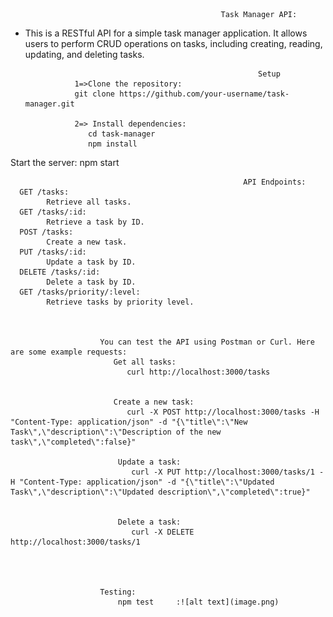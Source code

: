                                                    Task Manager API:

- This is a RESTful API for a simple task manager application. It allows users to perform CRUD operations on tasks, including creating, reading, updating, and deleting tasks.

                                                          Setup
                 1=>Clone the repository:
                 git clone https://github.com/your-username/task-manager.git

                 2=> Install dependencies:
                    cd task-manager
                    npm install

Start the server:
    npm start

                                                        API Endpoints:
      GET /tasks: 
            Retrieve all tasks.
      GET /tasks/:id: 
            Retrieve a task by ID.
      POST /tasks: 
            Create a new task.
      PUT /tasks/:id:
            Update a task by ID.
      DELETE /tasks/:id:
            Delete a task by ID.
      GET /tasks/priority/:level: 
            Retrieve tasks by priority level.



                        You can test the API using Postman or Curl. Here are some example requests:
                           Get all tasks:
                              curl http://localhost:3000/tasks


                           Create a new task:
                              curl -X POST http://localhost:3000/tasks -H "Content-Type: application/json" -d "{\"title\":\"New Task\",\"description\":\"Description of the new task\",\"completed\":false}"

                            Update a task:
                               curl -X PUT http://localhost:3000/tasks/1 -H "Content-Type: application/json" -d "{\"title\":\"Updated Task\",\"description\":\"Updated description\",\"completed\":true}"


                            Delete a task:
                               curl -X DELETE http://localhost:3000/tasks/1

                                     
                                     
                                     
                        Testing:
                            npm test     :![alt text](image.png)